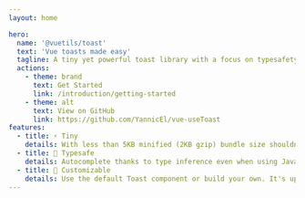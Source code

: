 ```yaml
---
layout: home

hero:
  name: '@vuetils/toast'
  text: 'Vue toasts made easy'
  tagline: A tiny yet powerful toast library with a focus on typesafety and extensibility.
  actions:
    - theme: brand
      text: Get Started
      link: /introduction/getting-started
    - theme: alt
      text: View on GitHub
      link: https://github.com/YannicEl/vue-useToast
features:
  - title: ⚡️ Tiny
    details: With less than 5KB minified (2KB gzip) bundle size shouldn't be a concern for most apps.
  - title: 🔑 Typesafe
    details: Autocomplete thanks to type inference even when using JavaScript.
  - title: 🔌 Customizable
    details: Use the default Toast component or build your own. It's up to you.
---
```

